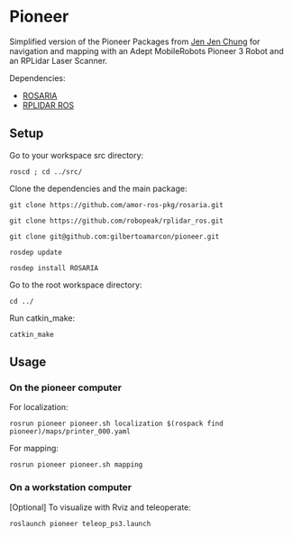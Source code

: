 # Pioneer #



Simplified version of the Pioneer Packages from [Jen Jen Chung](https://github.com/JenJenChung) for navigation and mapping with an Adept MobileRobots Pioneer 3 Robot and an RPLidar Laser Scanner.

Dependencies: 
* [ROSARIA](http://wiki.ros.org/ROSARIA)
* [RPLIDAR ROS](http://wiki.ros.org/rplidar)



## Setup ##

Go to your workspace src directory:

```roscd ; cd ../src/```

Clone the dependencies and the main package:

```git clone https://github.com/amor-ros-pkg/rosaria.git```

```git clone https://github.com/robopeak/rplidar_ros.git```

```git clone git@github.com:gilbertoamarcon/pioneer.git```

```rosdep update```

```rosdep install ROSARIA```

Go to the root workspace directory:

```cd ../ ```

Run catkin_make:

```catkin_make ```



## Usage ##


### On the pioneer computer ###

For localization:

```rosrun pioneer pioneer.sh localization $(rospack find pioneer)/maps/printer_000.yaml```

For mapping:

```rosrun pioneer pioneer.sh mapping```


### On a workstation computer ###

[Optional] To visualize with Rviz and teleoperate:

```roslaunch pioneer teleop_ps3.launch```




